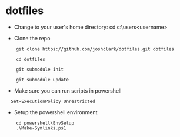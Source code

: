 dotfiles
========

* Change to your user's home directory: 
  cd c:\users\<username>
  
* Clone the repo

```
    git clone https://github.com/joshclark/dotfiles.git dotfiles
    
    cd dotfiles
    
    git submodule init
    
    git submodule update
```

* Make sure you can run scripts in powershell

```
  Set-ExecutionPolicy Unrestricted
```

* Setup the powershell environment

```
    cd powershell\EnvSetup
    .\Make-Symlinks.ps1
  
```
